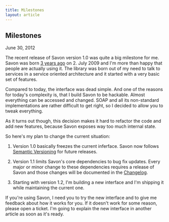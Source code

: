 ```yaml
---
title: Milestones
layout: article
---
```


Milestones
----------

<time datetime="2012-06-30">June 30, 2012</time>

The recent release of Savon version 1.0 was quite a big milestone for me. Savon was
born [3 years ago](https://github.com/rubiii/savon/commit/d9d471) on 2. July 2009 and
I'm more than happy that people are actually using it. The library was born out of my
need to talk to services in a service oriented architecture and it started with a
very basic set of features.

Compared to today, the interface was dead simple. And one of the reasons for today's
complexity is, that I build Savon to be hackable. Almost everything can be accessed
and changed. SOAP and all its non-standard implementations are rather difficult to
get right, so I decided to allow you to tweak everything.

As it turns out though, this decision makes it hard to refactor the code and add new
features, because Savon exposes way too much internal state.

So here's my plan to change the current situation:

1. Version 1.0 basically freezes the current inferface. Savon now follows
   [Semantic Versioning](http://semver.org/) for future releases.

2. Version 1.1 limits Savon's core dependencies to bug fix updates. Every major
   or minor change to these dependencies requires a release of Savon and those
   changes will be documented in the [Changelog](https://github.com/rubiii/savon/blob/master/CHANGELOG.md).

3. Starting with version 1.2, I'm building a new interface and I'm shipping it while
   maintaining the current one.

If you're using Savon, I need you to try the new interface and to give me feedback
about how it works for you. If it doesn't work for some reason, please open a ticket.
I'm going to explain the new interface in another article as soon as it's ready.
